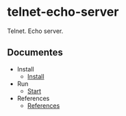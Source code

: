 # telnet-echo-server

Telnet. Echo server.

## Documentes

* Install
  * [Install](./doc/installation/install.md)
* Run
  * [Start](./doc/run/start.md)
* References
  * [References](./doc/references.md)
